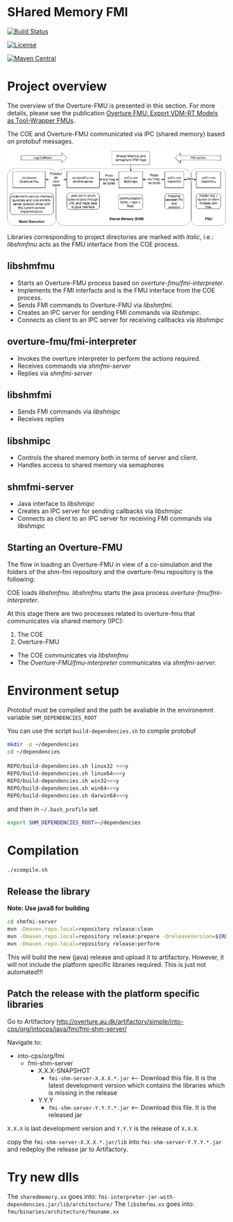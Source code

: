 # SHared Memory FMI

[![Build Status](https://build.overture.au.dk/jenkins/buildStatus/icon?job=overture-development)](https://build.overture.au.dk/jenkins/job$)

[![License](http://img.shields.io/:license-gpl3-blue.svg?style=flat-square)](http://www.gnu.org/licenses/gpl-3.0.html)

[![Maven Central](https://img.shields.io/maven-central/v/org.overturetool/core.svg?label=Maven%20Central)](http://search.maven.org/#search$)

# Project overview

The overview of the Overture-FMU is presented in this section. For more details, please see the publication [Overture FMU: Export VDM-RT Models as
Tool-Wrapper FMUs](https://www.ncl.ac.uk/media/wwwnclacuk/schoolofcomputingscience/files/trs/1524.pdf#section*.9).

The COE and Overture-FMU communicated via IPC (shared memory) based on protobuf messages.

![Overture-FMU Architecture](readme-resources/overturefmu.png)

Libraries corresponding to project directories are marked with *italic*, i.e.:
*libshmfmu* acts as the FMU interface from the COE process.

## libshmfmu
- Starts an Overture-FMU process based on *overture-fmu/fmi-interpreter*.
- Implements the FMI interfacts and is the FMU interface from the COE process.
- Sends FMI commands to Overture-FMU via *libshmfmi*.
- Creates an IPC server for sending FMI commands via *libshmipc*.
- Connects as client to an IPC server for receiving callbacks via *libshmipc*

## overture-fmu/fmi-interpreter
- Invokes the overture interpreter to perform the actions required.
- Receives commands via *shmfmi-server*
- Replies via *shmfmi-server*

## libshmfmi
- Sends FMI commands via *libshmipc*
- Receives replies

## libshmipc
- Controls the shared memory both in terms of server and client.
- Handles access to shared memory via semaphores

## shmfmi-server 
- Java interface to *libshmipc*
- Creates an IPC server for sending callbacks via *libshmipc*
- Connects as client to an IPC server for receiving FMI commands via *libshmipc*

## Starting an Overture-FMU

The flow in loading an Overture-FMU in view of a co-simulation and the folders of the shm-fmi repository and the  overture-fmu repository is the following:

COE loads *libshmfmu*.
*libshmfmu* starts the java process *overture-fmu/fmi-interpreter*.

At this stage there are two processes related to overture-fmu that communicates via shared memory (IPC):
1. The COE
2. Overture-FMU 

- The COE communicates via *libshmfmu*
- The *Overture-FMU/fmu-interpreter* communicates via *shmfmi-server*.


# Environment setup

Protobuf must be compiled and the path be avaliable in the environemnt variable `SHM_DEPENDENCIES_ROOT`

You can use the script `build-dependencies.sh` to compile protobuf

```bash
mkdir -p ~/dependencies
cd ~/dependencies

REPO/build-dependencies.sh linux32 <<<y
REPO/build-dependencies.sh linux64<<<y
REPO/build-dependencies.sh win32<<<y
REPO/build-dependencies.sh win64<<<y
REPO/build-dependencies.sh darwin64<<<y
```

and then in `~/.bash_profile` set

```bash
export SHM_DEPENDENCIES_ROOT=~/dependencies
```

# Compilation

```bash
./xcompile.sh 
```

## Release the library

**Note: Use java8 for building**


```bash
cd shmfmi-server
mvn -Dmaven.repo.local=repository release:clean
mvn -Dmaven.repo.local=repository release:prepare -DreleaseVersion=${RELEASE_VER} -DdevelopmentVersion=${NEW_DEV_VER}
mvn -Dmaven.repo.local=repository release:perform
```

This will build the new (java) release and upload it to artifactory. However, it will not include the platform specific libraries required. This is just not automated!!!

## Patch the release with the platform specific libraries

Go to Artifactory http://overture.au.dk/artifactory/simple/into-cps/org/intocps/java/fmi/fmi-shm-server/

Navigate to:

* into-cps/org/fmi
   * fmi-shm-server
        * X.X.X-SNAPSHOT
            * `fmi-shm-server-X.X.X.*.jar`   <-- Download this file. It is the latest development version which contains the libraries which is missing in the release
        * Y.Y.Y
            * `fmi-shm-server-Y.Y.Y.*.jar`   <-- Download this file. It is the released jar

`X.X.X` is last development version and `Y.Y.Y` is the release of `X.X.X`.

copy the `fmi-shm-server-X.X.X.*.jar/lib` into `fmi-shm-server-Y.Y.Y.*.jar` and redeploy the release jar to Artifactory.

# Try new dlls
The `sharedmemory.xx` goes into: `fmi-interpreter-jar-with-dependencies.jar/lib/architecture/`
The `libshmfmu.xx` goes into: `fmu/binaries/architecture/fmuname.xx`
